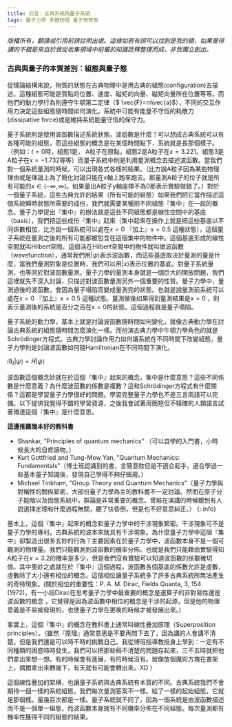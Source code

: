 ```yaml
---
title: 引言：古典系統與量子系統
tags: 量子力學 多體物理 量子物質態
---
```


*版權所有，翻譯或引用前請註明出處。這樣如若有誤可以找到是我的錯，如果覺得講的不錯是來自於我從收集領域中前輩的知識詮釋整理而成，非我獨立創出。*

### 古典與量子的本質差別：組態與量子態

從理論結構來說，物質的狀態在古典物理中是用古典的組態(configuration)去描述。這種組態可能是質點的位置、速度、磁矩的向量、磁矩向量所在位置等等。而他們的動力學行為則遵守牛頓第二定律（$ \vec{F}=m\vec{a}$），不同的交互作用力決定這些組態隨時間如何演化。系統中可能有能量不守恆的耗散力(dissipative force)或是維持系統能量守恆的保守力。

量子系統則是使用波函數描述系統狀態。波函數是什麼？可以想成古典系統可以有各種可能的組態，而這些組態的概念是在某個時間點下，系統就是長那個樣子。（例如：$t=0$時，組態1是， A粒子在原點。組態2是A粒子在$x=3.221$。組態3是A粒子在$x=-1.732$等等）而量子系統中則是利用量測概念去描述波函數。當我們對一個系統量測的時候，可以出現各式各樣的結果。（比方說A粒子因為某些物理理由或是理論上為了簡化討論只能在x軸上跑來跑去。那量測A粒子的位子就是所有可能的$x\in(-\infty,\infty)$。如果量出A粒子y軸座標不為0那表示實驗做錯了。）對於一個量子系統，這些古典允許的結果（所有可能的組態）如果我們把它當作描述這個系統瞬時狀態所需要的成份，我們就需要某種把不同組態『集中』在一起的概念。量子力學提出『集中』的辦法就是這些不同組態都是線性空間中的基底（basis），我們把這些成份『集中』起來（集中起來在操作上就是把這些基底以不同係數相加，比方說一個系統可以處在$x=0$ 『加上』$x=0.5$ 這種狀態），這個量子系統在量測之後的所有可能都被包含在這個集中的物件中。這個基底形成的線性空間就叫Hilbert空間，這個活在Hilbert空間中的物件就叫做波函數（wavefunction），通常我們用$|\psi\rangle$表示波函數，而這些基底取決於量測的量是什麼，當我們量測對象是位置時，我們可以用$|x\rangle$表示位置的基底。對量子系統量測，也等同於對波函數量測。量子力學的量測本身就是一個巨大的開放問題，我們這裡就先不深入討論，只描述對波函數量測另外一個重要的性質。量子力學中，量測過後的波函數，會因為量子塌陷而變成量測完的狀態。也就是說量測前系統可以處在$x=0$ 『加上』$x=0.5$ 這種狀態。量測做後如果得到量測結果是$x=0$ ，則表示量測後的系統是百分之百在$x=0$的狀態。這個過程就是量子塌陷。

量子系統的動力學，基本上就是討論波函數隨時間如何變化，就像古典動力學在討論古典系統的組態隨時間怎麼演化一樣。而扮演古典力學中牛頓力學角色的就是Schrödinger方程式。古典力學討論作用力如何讓系統在不同時間下改變組態，量子力學則是討論波函數如何隨Hamiltonian在不同時間下演化。

$i \partial_t |\psi\rangle=\hat{H}|\psi\rangle$

波函數這個概念妙就在於這個『集中』起來的概念。集中是什麼意思？這些不同係數是什麼意義？為什麼波函數的係數是複數？這和Schrödinger方程式有什麼關係？這都是學習量子力學很好的問題。學習完整量子力學也不是三言兩語可以完備。以下提供我覺得不錯的學習資源，之後我會試著用簡短但不精確的人類語言試著傳達這個『集中』是什麼意思。

**這邊推薦幾本好的教科書**

* Shankar, "Principles of quantum mechanics" （可以自學的入門書，小時候長大的自修讀物。）
* Kurt Gottfried and Tung-Mow Yan, "Quantum Mechanics: Fundamentals"（博士班認識到的書，言簡意賅但是不適合起手，適合學過一些基本量子知識後，發現自己學得不夠仔細用。）
* Michael Tinkham, "Group Theory and Quantum Mechanics"（量子力學與對稱性的關係緊密，大部份量子力學為主的教科書不一定討論。然而在原子分子能階以及固態系統中，群論是非常重要的概念。曾經在演講的時候聽到有人說選擇定理和什麼過程無關，聽了快昏倒，但是也不好意思糾正。）
{:.info}

基本上，這個『集中』起來的概念和量子力學中的干涉現象緊密。干涉現象可不是量子力學的專利，古典系統的波本來就具有干涉現象。為什麼量子力學中這個『集中』卻製造出很多玄妙的行為？主要因素在於量子力學中，波函數本身不是一個可觀測的物理量。我們只能觀測到波函數的機率分佈。也就是我們只能藉由實驗得知A粒子在$x=3.2$的機率是多少，但是我們沒有實驗可以知道波函數的係數確切值。其中奧妙之處就在於『集中』這個過程，波函數各個基底的係數允許是虛數，虛數除了大小還有相位的概念。這個相位讓量子系統多了許多古典系統所無法產生的奇特現象。(關於相位的重要性：P. A. M. Dirac, Fields Quanta, 3, 154 (1972)，有一小段Dirac在思考量子力學中最重要的概念是運算子的非對易性還是波函數的概念 ，它覺得是因為波函數中相位的概念是干涉的起源，但是他的物理意義是不易被發現的，也使量子力學在更晚的時候才被發展出來。)

事實上，這個『集中』的概念在教科書上通常叫線性疊加原理（Superposition principles）。（雖然『原理』通常意思是不要再問下去了，因為講的人會講不清楚。但是我們還是可以時不時的挑戰自己。我從博班指導教授身上學到：一定有不同種類的困惑時時發生，我們可以把那些稿不清楚的問題存起來，三不五時就把他們拿出來想一想。有的時候會有進展，有的時候沒有。就像放個魔術方塊在書架上，偶爾拿出來轉幾下，有天就有可能會轉出來。XD ） 

這個線性疊加的架構，也讓量子系統與古典系統有本質的不同。古典系統我們不會期待一個一樣的系統組態，我們每次量測答案不一樣。給了一樣的起始組態，它就是那個樣。量幾百次都是一樣。量子系統就不同了，因為一個系統是由波函數描述而不是一個單一組態，而波函數本身就有不同機率分佈在不同組態。每次量測都有機率性獲得不同的組態的結果。
